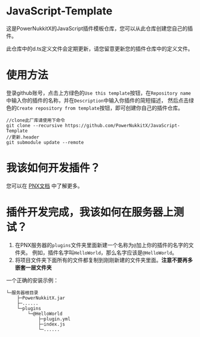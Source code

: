 # JavaScript-Template  

这是PowerNukkitX的JavaScript插件模板仓库，您可以从此仓库创建您自己的插件。  

此仓库中的d.ts定义文件会定期更新，请您留意更新您的插件仓库中的定义文件。  

# 使用方法  

登录github账号，点击上方绿色的`Use this template`按钮，在`Repository name`中输入你的插件的名称，并在`Description`中输入你插件的简短描述，
然后点击绿色的`Create repository from template`按钮，即可创建你自己的插件仓库。

```shell
//clone此厂库请使用下命令
git clone --recursive https://github.com/PowerNukkitX/JavaScript-Template
//更新.header
git submodule update --remote
```

# 我该如何开发插件？  

您可以在 [PNX文档](https://doc.powernukkitx.cn/) 中了解更多。 

# 插件开发完成，我该如何在服务器上测试？  

1. 在PNX服务器的`plugins`文件夹里面新建一个名称为`@`加上你的插件的名字的文件夹。 例如，插件名字叫`HelloWorld`，那么名字应该是`@HelloWorld`。
2. 将项目文件夹下面所有的文件都复制到刚刚新建的文件夹里面。**注意不要再多嵌套一层文件夹**

一个正确的安装示例：  

```
└─服务器根目录
    ├─PowerNukkitX.jar
    ├─......
    └─plugins
        └─@HelloWorld
            ├─plugin.yml
            ├─index.js
            └─......
```
